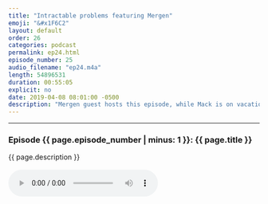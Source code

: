 ```yaml
---
title: "Intractable problems featuring Mergen"
emoji: "&#x1F6C2"
layout: default
order: 26
categories: podcast
permalink: ep24.html
episode_number: 25
audio_filename: "ep24.m4a"
length: 54896531
duration: 00:55:05
explicit: no
date: 2019-04-08 08:01:00 -0500
description: "Mergen guest hosts this episode, while Mack is on vacation, to talk about why so many of today's problems seem intractable and how we should be approaching these intractable problems."
---
```


<hr />
<p>
<h3>Episode {{ page.episode_number | minus: 1 }}: {{ page.title }}</h3>
{{ page.description }}
<br />
<br />
<audio controls="">
<source src="{{ site.podcast_audio_prefix | append: page.audio_filename }}" type="audio/x-m4a" />
Your browser does not support the audio element.
</audio>
</p>


